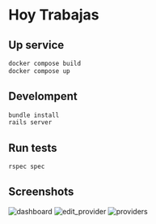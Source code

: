 # Hoy Trabajas

## Up service
```bash
docker compose build
docker compose up
```

## Develompent
```bash
bundle install
rails server
```

## Run tests
```bash
rspec spec
```

## Screenshots
![dashboard](https://github.com/leobz/HoyTrabajasEjercicio/assets/43507646/fff106ff-f8e7-4e77-adee-2560dc1b7cec)
![edit_provider](https://github.com/leobz/HoyTrabajasEjercicio/assets/43507646/e2c820a0-9a19-40a9-b1f2-b19b61c661e1)
![providers](https://github.com/leobz/HoyTrabajasEjercicio/assets/43507646/a2b22abe-20b6-441f-8a06-ad53e21875f3)
